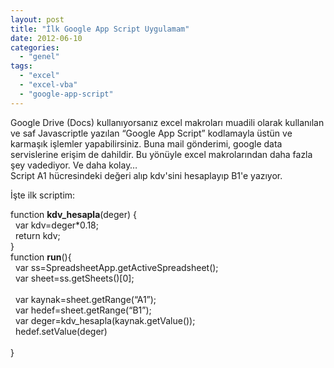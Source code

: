 ```yaml
---
layout: post
title: "İlk Google App Script Uygulamam"
date: 2012-06-10
categories: 
  - "genel"
tags: 
  - "excel"
  - "excel-vba"
  - "google-app-script"
---
```


Google Drive (Docs) kullanıyorsanız excel makroları muadili olarak kullanılan ve saf Javascriptle yazılan “Google App Script” kodlamayla üstün ve karmaşık işlemler yapabilirsiniz. Buna mail gönderimi, google data servislerine erişim de dahildir. Bu yönüyle excel makrolarından daha fazla şey vadediyor. Ve daha kolay…  
Script A1 hücresindeki değeri alıp kdv'sini hesaplayıp B1'e yazıyor.  
  
İşte ilk scriptim:  
  
  
function **kdv\_hesapla**(deger) {  
  var kdv=deger\*0.18;  
  return kdv;  
}  
function **run**(){  
  var ss=SpreadsheetApp.getActiveSpreadsheet();  
  var sheet=ss.getSheets()\[0\];  
        
  var kaynak=sheet.getRange(“A1”);  
  var hedef=sheet.getRange(“B1”);  
  var deger=kdv\_hesapla(kaynak.getValue());  
  hedef.setValue(deger)  
        
}
